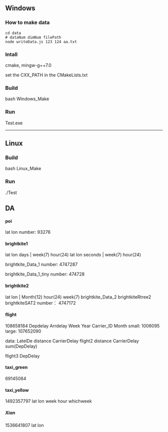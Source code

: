 ## Windows

### How to make data
```
cd data
# dataNum dimNum filePath
node writeData.js 123 124 aa.txt
```
### Intall
cmake, mingw-g++7.0

set the CXX_PATH in the CMakeLists.txt
### Build
bash Windows_Make
### Run
Test.exe

***

## Linux
### Build
bash Linux_Make
### Run
./Test

## DA
#### poi
lat lon
number: 93276

#### brightkite1
 
lat lon days | week(7) hour(24)
lat lon seconds | week(7) hour(24)

brightkite_Data_1
number: 4747287

brightkite_Data_1_tiny
number: 474728

#### brightkite2
lat lon | Month(12) hour(24) week(7)
brightkite_Data_2
brightkiteRtree2
brightkiteSAT2
number： 4747172

#### flight
108658184
Depdelay Arrdelay Week Year Carrier_ID Month
small: 1006095 large: 107652090


data: LatelDe distance CarrierDelay
flight2
distance CarrierDelay sum(DepDelay) 

flight3
DepDelay

#### taxi_green
69145084

#### taxi_yellow
1492357797
lat lon week hour whichweek



##### Xian
1536641807
lat lon